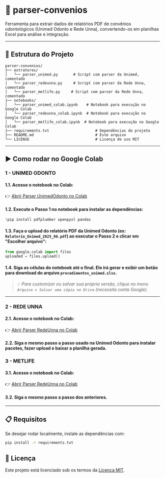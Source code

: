 # 🦷 parser-convenios

Ferramenta para extrair dados de relatórios PDF de convênios odontológicos (Unimed Odonto e Rede Unna), convertendo-os em planilhas Excel para análise e integração.

---

## 📁 Estrutura do Projeto

```
parser-convenios/
├── extratores/
│   └── parser_unimed.py       # Script com parser da Unimed, comentado
│   └── parser_redeunna.py     # Script com parser da Rede Unna, comentado
│   └── parser_metlife.py     # Script com parser da Rede Unna, comentado
├── notebooks/
│   └── parser_unimed_colab.ipynb    # Notebook para execução no Google Colab
│   └── parser_redeunna_colab.ipynb  # Notebook para execução no Google Colab
│   └── parser_metlife_colab.ipynb  # Notebook para execução no Google Colab
├── requirements.txt                     # Dependências do projeto
├── README.md                            # Este arquivo
└── LICENSE                              # Licença de uso MIT
```

---

## ▶️ Como rodar no Google Colab

### 1 - UNIMED ODONTO

#### 1.1. Acesse o notebook no Colab:
👉 [Abrir Parser UnimedOdonto no Colab](https://colab.research.google.com/github/faguiarfaria/parser-convenios/blob/main/notebooks/parser_unimed_colab.ipynb)

#### 1.2. Execute o Passo 1 no notebook para instalar as dependências:
```python
!pip install pdfplumber openpyxl pandas
```

#### 1.3. Faça o upload do relatório PDF da Unimed Odonto (ex: `Relatorio_Unimed_2025_06.pdf`) ao executar o Passo 2 e clicar em "Escolher arquivo":
```python
from google.colab import files
uploaded = files.upload()
```

#### 1.4. Siga as células do notebook até o final. Ele irá gerar e exibir um botão para download do arquivo `procedimentos_unimed.xlsx`.

> 💡 *Para customizar ou salvar sua própria versão, clique no menu `Arquivo > Salvar uma cópia no Drive` (necessita conta Google).*

---

### 2 - REDE UNNA

#### 2.1. Acesse o notebook no Colab:
👉 [Abrir Parser RedeUnna no Colab](https://colab.research.google.com/github/faguiarfaria/parser-convenios/blob/main/notebooks/parser_redeunna_colab.ipynb)

#### 2.2. Siga o mesmo passo a passo usado na Unimed Odonto para instalar pacotes, fazer upload e baixar a planilha gerada.

### 3 - METLIFE

#### 3.1. Acesse o notebook no Colab:
👉 [Abrir Parser RedeUnna no Colab](https://colab.research.google.com/github/faguiarfaria/parser-convenios/blob/main/notebooks/parser_metlife_colab.ipynb)

#### 3.2. Siga o mesmo passo a passo dos anteriores.

---

## 📋 Requisitos

Se desejar rodar localmente, instale as dependências com:

```bash
pip install -r requirements.txt
```


## 📄 Licença

Este projeto está licenciado sob os termos da [Licença MIT](./LICENSE).
